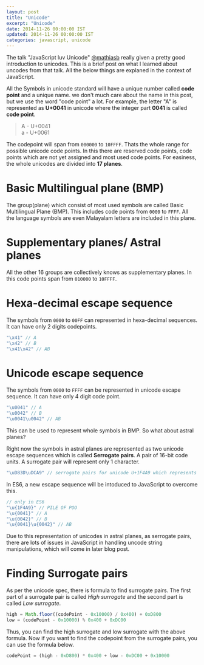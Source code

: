 ```yaml
---
layout: post
title: "Unicode"
excerpt: "Unicode"
date: 2014-11-26 00:00:00 IST
updated: 2014-11-26 00:00:00 IST
categories: javascript, unicode
---
```


The talk "JavaScript luv Unicode" [@mathiasb](https://mathiasbynens.be/) really given a pretty good introduction to unicodes. This is a brief post on what I learned about uncodes from that talk. All the below things are explaned in the context of JavaScript.

All the Symbols in unicode standard will have a unique number called **code point** and a unique name. we don't much care about the name in this post, but we use the word "code point" a lot. For example, the letter "A" is represented as **U+0041** in unicode where the integer part **0041** is called **code point**.

> A - U+0041  
> a - U+0061  

The codepoint will span from `000000` to `10FFFF`. Thats the whole range for possible unicode code points. In this there are reserved code points, code points which are not yet assigned and most used code points. For easiness, the whole unicodes are divided into **17 planes**.

# Basic Multilingual plane (BMP)

The group(plane) which consist of most used symbols are called Basic Multilingual Plane (BMP). This includes code points from `0000` to `FFFF`. All the language symbols are even Malayalam letters are included in this plane.

# Supplementary planes/ Astral planes

All the other 16 groups are collectively knows as supplementary planes. In this code points span from `010000` to `10FFFF`.

# Hexa-decimal escape sequence

The symbols from `0000` to `00FF` can represented in hexa-decimal sequences. It can have only 2 digits codepoints.

```js
"\x41" // A  
"\x42" // B  
"\x41\x42" // AB  
```

# Unicode escape sequence

The symbols from `0000` to `FFFF` can be represented in unicode escape sequence. It can have only 4 digit code point.

```js
"\u0041" // A  
"\u0042" // B  
"\u0041\u0042" // AB
```

This can be used to represent whole symbols in BMP. So what about astral planes?

Right now the symbols in astral planes are represented as two unicode escape sequences which is called **Serrogate pairs**. A pair of 16-bit code units. A surrogate pair will represent only 1 character.

```js
"\uD83D\uDCA9" // serrogate pairs for unicode U+1F4A9 which represents PILE OF POO
```

In ES6, a new escape sequence will be intoduced to JavaScript to overcome this.

```js
// only in ES6
"\u{1F4A9}" // PILE OF POO
"\u{0041}" // A  
"\u{0042}" // B  
"\u{0041}\u{0042}" // AB
```

Due to this representation of unicodes in astral planes, as serrogate pairs, there are lots of issues in JavaScript in handling uncode string manipulations, which will come in later blog post.

# Finding Surrogate pairs

As per the unicode spec, there is formula to find surrogate pairs. The first part of a surrogate pair is called *High surrogate* and the second part is called *Low surrogate*.

```js
high = Math.floor((codePoint - 0x10000) / 0x400) + 0xD800  
low = (codePoint - 0x10000) % 0x400 + 0xDC00  
```

Thus, you can find the high surrogate and low surrogate with the above formula. Now if you want to find the codepoint from the surrogate pairs, you can use the formula below.

```js
codePoint = (high - 0xD800) * 0x400 + low - 0xDC00 + 0x10000
```

